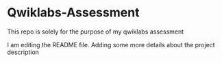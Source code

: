 # Qwiklabs-Assessment
This repo is solely for the purpose of my qwiklabs assessment

I am editing the README file. Adding some more details about the project description
